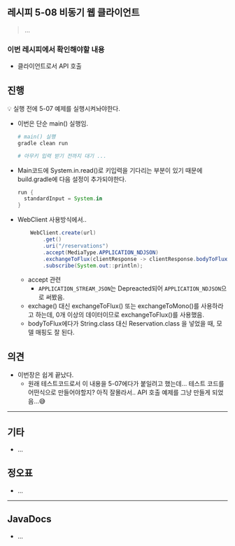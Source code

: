 ## 레시피 5-08 비동기 웹 클라이언트

> ...
> 

### 이번 레시피에서 확인해야할  내용

* 클라이언트로서 API 호출

  

## 진행

💡 실행 전에 5-07 예제를 실행시켜놔야한다.

* 이번은 단순 main() 실행임.

  ```sh
  # main() 실행
  gradle clean run
  
  # 아무키 입력 받기 전까지 대기 ...
  ```

* Main코드에 System.in.read()로 키입력을 기다리는 부분이 있기 때문에 build.gradle에 다음 설정이 추가되야한다.

  ```groovy
  run {
    standardInput = System.in
  }
  ```

* WebClient 사용방식에서..

  ```java
      WebClient.create(url)
          .get()
          .uri("/reservations")
          .accept(MediaType.APPLICATION_NDJSON)
          .exchangeToFlux(clientResponse -> clientResponse.bodyToFlux(Reservation.class))
          .subscribe(System.out::println);
  ```

  * accept 관련
    * `APPLICATION_STREAM_JSON`는 Depreacted되어 `APPLICATION_NDJSON`으로 써봤음.
  * exchage() 대신 exchangeToFlux() 또는 exchangeToMono()를 사용하라고 하는데, 0개 이상의 데이터이므로 exchangeToFlux()를 사용했음.
  * bodyToFlux에다가 String.class 대신 Reservation.class 을 넣었을 때, 모델 매핑도 잘 된다.

  



## 의견

* 이번장은 쉽게 끝났다.
  * 원래 테스트코드로서 이 내용을 5-07에다가 붙일려고 했는데... 테스트 코드를 어떤식으로 만들어야할지? 아직 잘몰라서.. API 호출 예제를 그냥 만들게 되었음...😅



---

## 기타

* ...



## 정오표

* ...

  


---

## JavaDocs

* ...
